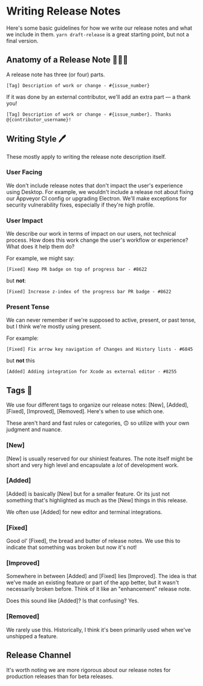 # Writing Release Notes

Here's some basic guidelines for how we write our release notes and what we include in them. `yarn draft-release` is a great starting point, but not a final version.

## Anatomy of a Release Note 👩🏼‍⚕️

A release note has three (or four) parts.

```
[Tag] Description of work or change - #{issue_number}
```

If it was done by an external contributor, we'll add an extra part — a thank you!

```
[Tag] Description of work or change - #{issue_number}. Thanks @{contributor_username}!
```

## Writing Style 🖊️ 

These mostly apply to writing the release note description itself.

### User Facing

We don't include release notes that don't impact the user's experience using Desktop. For example, we wouldn't include a release not about fixing our Appveyor CI config or upgrading Electron. We'll make exceptions for security vulnerability fixes, especially if they're high profile.

### User Impact

We describe our work in terms of impact on our users, not technical process. How does this work change the user's workflow or experience? What does it help them do?

For example, we might say:

```
[Fixed] Keep PR badge on top of progress bar - #8622
```

but **not**:

```
[Fixed] Increase z-index of the progress bar PR badge - #8622
```

### Present Tense

We can never remember if we're supposed to active, present, or past tense, but I think we're mostly using present.

For example:

```
[Fixed] Fix arrow key navigation of Changes and History lists - #6845
```

but **not** this

```
[Added] Adding integration for Xcode as external editor - #8255
```

## Tags 🛄

We use four different tags to organize our release notes: [New], [Added], [Fixed], [Improved], [Removed]. Here's when to use which one.

These aren't hard and fast rules or categories, 🙃 so utilize with your own judgment and nuance.

### [New]

[New] is usually reserved for our shiniest features. The note itself might be short and very high level and encapsulate a _lot_ of development work.

### [Added]

[Added] is basically [New] but for a smaller feature. Or its just not something that's highlighted as much as the [New] things in this release.

We often use [Added] for new editor and terminal integrations.

### [Fixed]

Good ol' [Fixed], the bread and butter of release notes. We use this to indicate that something was broken but now it's not!

### [Improved]

Somewhere in between [Added] and [Fixed] lies [Improved]. The idea is that we've made an existing feature or part of the app better, but it wasn't necessarily broken before. Think of it like an "enhancement" release note.

Does this sound like [Added]? Is that confusing? Yes.

### [Removed]

We rarely use this. Historically, I think it's been primarily used when we've unshipped a feature.

## Release Channel

It's worth noting we are more rigorous about our release notes for production releases than for beta releases.
